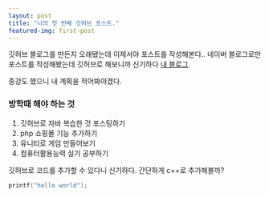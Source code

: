 ```yaml
---
layout: post
title: "나의 첫 번째 깃허브 포스트."
featured-img: first-post
---
```

깃허브 블로그를 만든지 오래됐는데 이제서야 포스트를 작성해본다..
네이버 블로그로만 포스트를 작성해봤는데 깃허브로 해보니까 신기하다
[내 블로그](https://blog.naver.com/jyg8727) 

종강도 했으니 내 계획을 적어봐야겠다.
### 방학때 해야 하는 것
1. 깃허브로 자바 복습한 것 포스팅하기
1. php 쇼핑몰 기능 추가하기
1. 유니티로 게임 만들어보기
1. 컴퓨터활용능력 실기 공부하기

깃허브로 코드를 추가할 수 있다니 신기하다. 간단하게 c++로 추가해볼까?

```c
printf("hello world");
```

